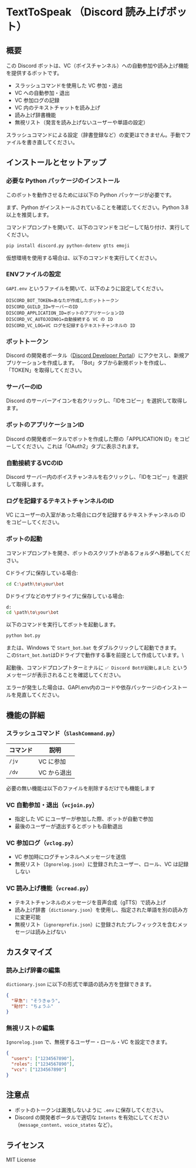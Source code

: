 # TextToSpeak （Discord 読み上げボット）

## 概要

この Discord ボットは、VC（ボイスチャンネル）への自動参加や読み上げ機能を提供するボットです。

- スラッシュコマンドを使用した VC 参加・退出
- VC への自動参加・退出
- VC 参加ログの記録
- VC 内のテキストチャットを読み上げ
- 読み上げ辞書機能
- 無視リスト（発言を読み上げないユーザーや単語の設定）

スラッシュコマンドによる設定（辞書登録など）の変更はできません。手動でファイルを書き直してください。

## インストールとセットアップ

### 必要な Python パッケージのインストール

このボットを動作させるためには以下の Python パッケージが必要です。

まず、Python がインストールされていることを確認してください。Python 3.8 以上を推奨します。

コマンドプロンプトを開いて、以下のコマンドをコピーして貼り付け、実行してください。

```sh
pip install discord.py python-dotenv gtts emoji
```

仮想環境を使用する場合は、以下のコマンドを実行してください。

### ENVファイルの設定

`GAPI.env` というファイルを開いて、以下のように設定してください。

```
DISCORD_BOT_TOKEN=あなたが作成したボットトークン
DISCORD_GUILD_ID=サーバーのID
DISCORD_APPLICATION_ID=ボットのアプリケーションID
DISCORD_VC_AUTOJOIN01=自動接続する VC の ID
DISCORD_VC_LOG=VC ログを記録するテキストチャンネルの ID
```

### ボットトークン

Discord の開発者ポータル（[Discord Developer Portal](https://discord.com/developers/applications)）にアクセスし、新規アプリケーションを作成します。
「Bot」タブから新規ボットを作成し、「TOKEN」を取得してください。

### サーバーのID

Discord のサーバーアイコンを右クリックし、「IDをコピー」を選択して取得します。

### ボットのアプリケーションID

Discord の開発者ポータルでボットを作成した際の「APPLICATION ID」をコピーしてください。これは「OAuth2」タブに表示されます。

### 自動接続するVCのID

Discord サーバー内のボイスチャンネルを右クリックし、「IDをコピー」を選択して取得します。

### ログを記録するテキストチャンネルのID

VC にユーザーの入室があった場合にログを記録するテキストチャンネルの ID をコピーしてください。

### ボットの起動

コマンドプロンプトを開き、ボットのスクリプトがあるフォルダへ移動してください。

Cドライブに保存している場合:

```sh
cd C:\path\to\your\bot
```

Dドライブなどのサブドライブに保存している場合:

```sh
d:
cd \path\to\your\bot
```

以下のコマンドを実行してボットを起動します。

```sh
python bot.py
```

または、Windows で `Start_bot.bat` をダブルクリックして起動できます。\
この`Start_bot.bat`はDドライブで動作する事を前提として作成しています。\


起動後、コマンドプロンプトターミナルに `✅ Discord Botが起動しました` というメッセージが表示されることを確認してください。

エラーが発生した場合は、GAPI.env内のコードや依存パッケージのインストールを見直してください。

## 機能の詳細

### スラッシュコマンド（`SlashCommand.py`）

| コマンド  | 説明      |
| ----- | ------- |
| `/jv` | VC に参加  |
| `/dv` | VC から退出 |



必要の無い機能は以下のファイルを削除するだけでも機能します

### VC 自動参加・退出（`vcjoin.py`）

- 指定した VC にユーザーが参加した際、ボットが自動で参加
- 最後のユーザーが退出するとボットも自動退出

### VC 参加ログ（`vclog.py`）

- VC 参加時にログチャンネルへメッセージを送信
- 無視リスト（`Ignorelog.json`）に登録されたユーザー、ロール、VC は記録しない

### VC 読み上げ機能（`vcread.py`）

- テキストチャンネルのメッセージを音声合成（gTTS）で読み上げ
- 読み上げ辞書（`dictionary.json`）を使用し、指定された単語を別の読み方に変更可能
- 無視リスト（`ignoreprefix.json`）に登録されたプレフィックスを含むメッセージは読み上げない

## カスタマイズ

### 読み上げ辞書の編集

`dictionary.json` に以下の形式で単語の読み方を登録できます。

```json
{
  "早急": "そうきゅう",
  "貼付": "ちょうふ"
}
```

### 無視リストの編集

`Ignorelog.json` で、無視するユーザー・ロール・VC を設定できます。

```json
{
  "users": ["1234567890"],
  "roles": ["1234567890"],
  "vcs": ["1234567890"]
}
```

## 注意点

- ボットのトークンは漏洩しないように `.env` に保存してください。
- Discord の開発者ポータルで適切な `Intents` を有効にしてください（`message_content`、`voice_states` など）。

## ライセンス

MIT License

